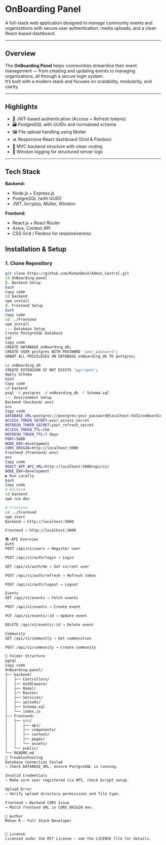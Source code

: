 # OnBoarding Panel

A full-stack web application designed to manage community events and organizations with secure user authentication, media uploads, and a clean React-based dashboard.

---

##  Overview

The **OnBoarding Panel** helps communities streamline their event management — from creating and updating events to managing organizations, all through a secure login system.  
It’s built with a modern stack and focuses on scalability, modularity, and clarity.

---

##  Highlights

- 🔐 JWT-based authentication (Access + Refresh tokens)
- 🗃️ PostgreSQL with UUIDs and normalized schema
- 🖼️ File upload handling using Multer
- 📊 Responsive React dashboard (Grid & Flexbox)
- 🧩 MVC backend structure with clean routing
- 🧾 Winston logging for structured server logs

---

## Tech Stack

**Backend:**
- Node.js + Express.js  
- PostgreSQL (with UUID)  
- JWT, bcryptjs, Multer, Winston  

**Frontend:**
- React.js + React Router  
- Axios, Context API  
- CSS Grid / Flexbox for responsiveness  

##  Installation & Setup

### 1. Clone Repository
```bash
git clone https://github.com/RohanDevX/Admin_Control.git
cd OnBoarding-panel
2. Backend Setup
bash
Copy code
cd backend
npm install
3. Frontend Setup
bash
Copy code
cd ../Frontend
npm install
--- Database Setup
Create PostgreSQL Database
sql
Copy code
CREATE DATABASE onBoarding_db;
CREATE USER postgres WITH PASSWORD 'your_password';
GRANT ALL PRIVILEGES ON DATABASE onBoarding_db TO postgres;

\c onBoarding_db
CREATE EXTENSION IF NOT EXISTS "pgcrypto";
Apply Schema
bash
Copy code
cd backend
psql -U postgres -d onBoarding_db -f Schema.sql
--- Environment Setup
Backend (backend/.env)
env
Copy code
DATABASE_URL=postgres://postgres:your_password@localhost:5432/onBoarding_db
ACCESS_TOKEN_SECRET=your_access_secret
REFRESH_TOKEN_SECRET=your_refresh_secret
ACCESS_TOKEN_TTL=15m
REFRESH_TOKEN_TTL=7 days
PORT=5000
NODE_ENV=development
CORS_ORIGIN=http://localhost:3000
Frontend (Frontend/.env)
env
Copy code
REACT_APP_API_URL=http://localhost:5000/api/v1/
NODE_ENV=development
▶️ Run Locally
bash
Copy code
# Backend
cd backend
npm run dev

# Frontend
cd ../Frontend
npm start
Backend → http://localhost:5000

Frontend → http://localhost:3000

📚 API Overview
Auth
POST /api/v1/users → Register user

POST /api/v1/auth/login → Login

GET /api/v1/auth/me → Get current user

POST /api/v1/auth/refresh → Refresh token

POST /api/v1/auth/logout → Logout

Events
GET /api/v1/events → Fetch events

POST /api/v1/events → Create event

PUT /api/v1/events/:id → Update event

DELETE /api/v1/events/:id → Delete event

Community
GET /api/v1/community → Get communities

POST /api/v1/community → Create community

📁 Folder Structure
pgsql
Copy code
OnBoarding-panel/
├── backend/
│   ├── Controllers/
│   ├── middleware/
│   ├── Model/
│   ├── Routes/
│   ├── Services/
│   ├── uploads/
│   ├── Schema.sql
│   └── index.js
├── Frontend/
│   ├── src/
│   │   ├── api/
│   │   ├── components/
│   │   ├── context/
│   │   ├── pages/
│   │   └── assets/
│   └── public/
└── README.md
🧪 Troubleshooting
Database Connection Failed
→ Check DATABASE_URL, ensure PostgreSQL is running.

Invalid Credentials
→ Make sure user registered via API, check bcrypt setup.

Upload Error
→ Verify upload directory permissions and file type.

Frontend → Backend CORS Issue
→ Match frontend URL in CORS_ORIGIN env.

👥 Author
Rohan R — Full Stack Developer


📝 License
Licensed under the MIT License — see the LICENSE file for details.
